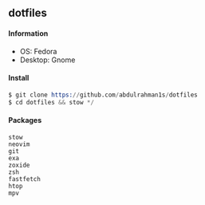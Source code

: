 ## dotfiles

#### Information
- OS: Fedora
- Desktop: Gnome

#### Install
```s
$ git clone https://github.com/abdulrahman1s/dotfiles
$ cd dotfiles && stow */
```


#### Packages
```
stow
neovim
git
exa
zoxide
zsh
fastfetch
htop
mpv
```
